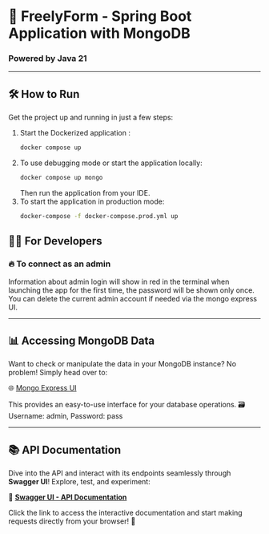 # 🚀 **FreelyForm** - Spring Boot Application with MongoDB

### Powered by **Java 21**

---

## 🛠️ **How to Run**

Get the project up and running in just a few steps:

1. Start the Dockerized application : 
    ```bash
   docker compose up
   ```
2. To use debugging mode or start the application locally:
    ```bash
   docker compose up mongo 
   ```
   Then run the application from your IDE.
3. To start the application in production mode:
    ```bash
   docker-compose -f docker-compose.prod.yml up
   ```

## 👩‍💻 **For Developers**

### 🔥 **To connect as an admin**

Information about admin login will show in red in the terminal when launching the app for the first time, the password will be shown only once.
You can delete the current admin account if needed via the mongo express UI.

---

## 📊 **Accessing MongoDB Data**

Want to check or manipulate the data in your MongoDB instance? No problem! Simply head over to:

🌐 [Mongo Express UI](http://localhost:8081)

This provides an easy-to-use interface for your database operations. 🗃️
Username: admin, Password: pass

---

## 📚 **API Documentation**

Dive into the API and interact with its endpoints seamlessly through **Swagger UI**! Explore, test, and experiment:

🔗 **[Swagger UI - API Documentation](http://localhost:8080/swagger-ui/index.html)**

Click the link to access the interactive documentation and start making requests directly from your browser! 🚀



